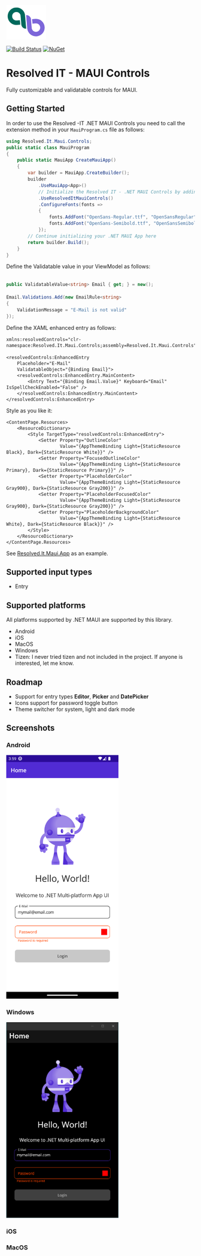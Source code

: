 ﻿<img src="https://github.com/DevEddy/resolved-it-maui-controls/blob/main/build/nuget.png" alt="Resolved IT + MAUI Logo" width=106 />

[![Build Status](https://dev.azure.com/meduardschaefer/Resolved%20IT%20-%20MAUI%20Controls/_apis/build/status/DevEddy.resolved-it-maui-controls?branchName=main)](https://dev.azure.com/meduardschaefer/Resolved%20IT%20-%20MAUI%20Controls/_build/latest?definitionId=3&branchName=main) [![NuGet](https://buildstats.info/nuget/Resolved.It.Maui.Controls?includePreReleases=true)](https://www.nuget.org/packages/Resolved.It.Maui.Controls/)

# Resolved IT - MAUI Controls
Fully customizable and validatable controls for MAUI.

## Getting Started
In order to use the Resolved -IT .NET MAUI Controls you need to call the extension method in your `MauiProgram.cs` file as follows:

```csharp
using Resolved.It.Maui.Controls;
public static class MauiProgram
{
	public static MauiApp CreateMauiApp()
	{
		var builder = MauiApp.CreateBuilder();
		builder
			.UseMauiApp<App>()
			// Initialize the Resolved IT - .NET MAUI Controls by adding the below line of code
			.UseResolvedItMauiControls()
			.ConfigureFonts(fonts =>
			{
				fonts.AddFont("OpenSans-Regular.ttf", "OpenSansRegular");
				fonts.AddFont("OpenSans-Semibold.ttf", "OpenSansSemibold");
			});
		// Continue initializing your .NET MAUI App here
		return builder.Build();
	}
}
```
Define the Validatable value in your ViewModel as follows:

```csharp

public ValidatableValue<string> Email { get; } = new();

Email.Validations.Add(new EmailRule<string>
{
    ValidationMessage = "E-Mail is not valid"
});
```

Define the XAML enhanced entry as follows:
```xaml
xmlns:resolvedControls="clr-namespace:Resolved.It.Maui.Controls;assembly=Resolved.It.Maui.Controls"

<resolvedControls:EnhancedEntry 
    Placeholder="E-Mail"
    ValidatableObject="{Binding Email}">
    <resolvedControls:EnhancedEntry.MainContent>
        <Entry Text="{Binding Email.Value}" Keyboard="Email" IsSpellCheckEnabled="False" />
    </resolvedControls:EnhancedEntry.MainContent>
</resolvedControls:EnhancedEntry>
```

Style as you like it:
```xaml
<ContentPage.Resources>
    <ResourceDictionary>
        <Style TargetType="resolvedControls:EnhancedEntry">
            <Setter Property="OutlineColor" 
                    Value="{AppThemeBinding Light={StaticResource Black}, Dark={StaticResource White}}" />
            <Setter Property="FocusedOutlineColor" 
                    Value="{AppThemeBinding Light={StaticResource Primary}, Dark={StaticResource Primary}}" />
            <Setter Property="PlaceholderColor" 
                    Value="{AppThemeBinding Light={StaticResource Gray900}, Dark={StaticResource Gray200}}" />
            <Setter Property="PlaceholderFocusedColor" 
                    Value="{AppThemeBinding Light={StaticResource Gray900}, Dark={StaticResource Gray200}}" />
            <Setter Property="PlaceholderBackgroundColor" 
                    Value="{AppThemeBinding Light={StaticResource White}, Dark={StaticResource Black}}" />
        </Style>
    </ResourceDictionary>
</ContentPage.Resources>
```
See [Resolved.It.Maui.App](https://github.com/DevEddy/resolved-it-maui-controls/tree/main/src/Resolved.It.Maui.App) as an example.

## Supported input types
- Entry

## Supported platforms
All platforms supported by .NET MAUI are supported by this library. 

- Android
- iOS
- MacOS
- Windows
- Tizen: I never tried tizen and not included in the project. If anyone is interested, let me know.

## Roadmap
- Support for entry types **Editor**, **Picker** and **DatePicker**
- Icons support for password toggle button
- Theme switcher for system, light and dark mode

## Screenshots
### Android
<img src="https://github.com/DevEddy/resolved-it-maui-controls/blob/main/art/screenshot_android.png" alt="Resolved IT + MAUI Logo - Android" width=300 />

### Windows
<img src="https://github.com/DevEddy/resolved-it-maui-controls/blob/main/art/screenshot_windows.png" alt="Resolved IT + MAUI Logo - Windows" width=300 />

### iOS

### MacOS
